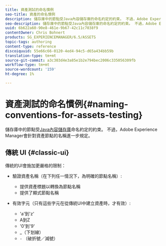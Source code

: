 ```yaml
---
title: 資產測試的命名慣例
seo-title: 資產的命名慣例
description: 儲存庫中的節點受Java內容儲存庫的命名約定的約束。 不過，Adobe Experience Manager會針對資產節點的名稱進一步規定。
seo-description: 儲存庫中的節點受Java內容儲存庫的命名約定的約束。 不過，Adobe Experience Manager會針對資產節點的名稱進一步規定。
uuid: 6b622a60-90e8-461e-9b67-42c11c7038f9
contentOwner: Chris Bohnert
products: SG_EXPERIENCEMANAGER/6.5/ASSETS
topic-tags: authoring
content-type: reference
discoiquuid: 55e66c66-0120-4ed4-94c5-d65a434bb59b
translation-type: tm+mt
source-git-commit: a3c303d4e3a85e1b2e794bec2006c335056309fb
workflow-type: tm+mt
source-wordcount: '159'
ht-degree: 1%

---
```



# 資產測試的命名慣例{#naming-conventions-for-assets-testing}

儲存庫中的節點受[Java內容儲存庫](/help/sites-developing/the-basics.md#java-content-repository)命名約定的約束。 不過，Adobe Experience Manager會針對資產節點的名稱進一步規定。

## 傳統 UI {#classic-ui}

傳統的UI會施加更嚴格的限制：

* 驗證資產名稱（在下列任一情況下，為明確的節點名稱）:

   * 提供資產標題以轉換為節點名稱
   * 提供了顯式節點名稱

* 有效字元（只有這些字元在從傳統UI中建立資產時，才有效）:

   * &#39;a&#39;到&#39;z&#39;
   * A到Z
   * &#39;0&#39;到&#39;9&#39;
   * _（下划線）
   * `-` （破折號／減號）


